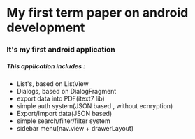 # My first term paper on android development
### It's my first android application
##### This application includes :
* List's, based on ListView
* Dialogs, based on DialogFragment
* export data into PDF(itext7 lib)
* simple auth system(JSON based , without ecnryption)
* Export/Import data(JSON based)
* simple search/filter/filter system
* sidebar menu(nav.view + drawerLayout)
